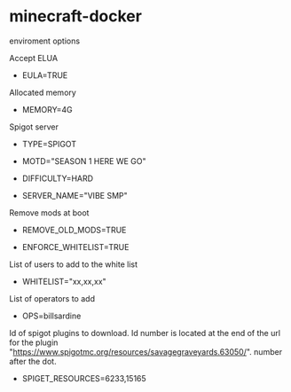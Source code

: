 # minecraft-docker

enviroment options

Accept ELUA
- EULA=TRUE
      
Allocated memory 
- MEMORY=4G

Spigot server
- TYPE=SPIGOT

- MOTD="SEASON 1 HERE WE GO"

- DIFFICULTY=HARD

- SERVER_NAME="VIBE SMP"

Remove mods at boot
- REMOVE_OLD_MODS=TRUE

- ENFORCE_WHITELIST=TRUE

List of users to add to the white list
- WHITELIST="xx,xx,xx"

List of operators to add
- OPS=billsardine

Id of spigot plugins to download.  Id number is located at the end of the url for the plugin
"https://www.spigotmc.org/resources/savagegraveyards.63050/". number after the dot.
- SPIGET_RESOURCES=6233,15165
